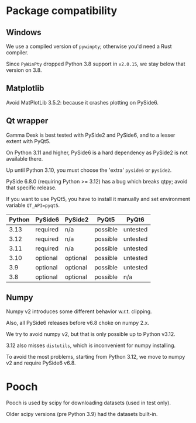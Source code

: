 
# Package compatibility


## Windows
 
We use a compiled version of `pywinpty`; otherwise you'd need a Rust compiler.

Since `PyWinPty` dropped Python 3.8 support in `v2.0.15`, we stay below that version on 3.8.


## Matplotlib

Avoid MatPlotLib 3.5.2: because it crashes plotting on PySide6.


## Qt wrapper

Gamma Desk is best tested with PySide2 and PySide6, and to a lesser extent with PyQt5.

On Python 3.11 and higher, PySide6 is a hard dependency as PySide2 is not available there.

Up until Python 3.10, you must choose the 'extra' `pyside6` or `pyside2`.

PySide 6.8.0 (requiring Python >= 3.12) has a bug which breaks qtpy; avoid that specific release.

If you want to use PyQt5, you have to install it manually and set environment variable `QT_API=pyqt5`.

| Python | PySide6  | PySide2  | PyQt5    | PyQt6    |
|--------|----------|----------|----------|----------|
| 3.13   | required | n/a      | possible | untested |
| 3.12   | required | n/a      | possible | untested |
| 3.11   | required | n/a      | possible | untested |
| 3.10   | optional | optional | possible | untested |
| 3.9    | optional | optional | possible | untested |
| 3.8    | optional | optional | possible | n/a      |


## Numpy

Numpy v2 introduces some different behavior w.r.t. clipping.

Also, all PySide6 releases before v6.8 choke on numpy 2.x.

We try to avoid numpy v2, but that is only possible up to Python v3.12.

3.12 also misses `distutils`, which is inconvenient for numpy installing.

To avoid the most problems, starting from Python 3.12, we move to numpy v2 and require PySide6 v6.8.


# Pooch

Pooch is used by scipy for downloading datasets (used in test only).

Older scipy versions (pre Python 3.9) had the datasets built-in.
